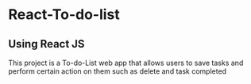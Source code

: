 # React-To-do-list
## Using React JS
This project is a To-do-List web app that allows users to save tasks and perform certain action on them such as delete and task completed
